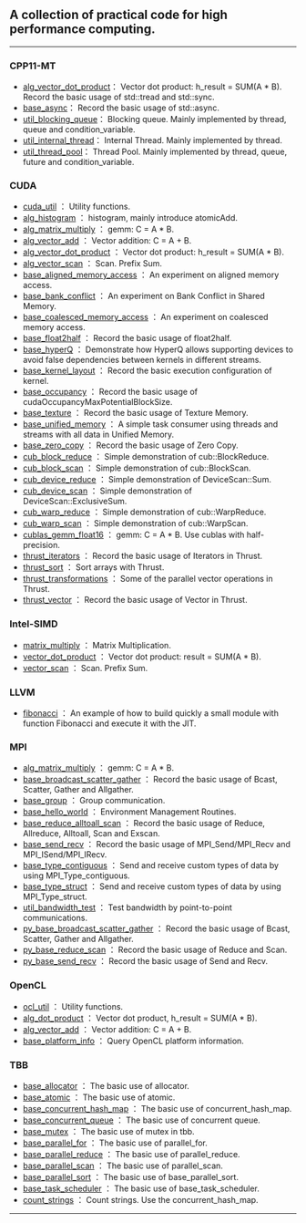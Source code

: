 ## A collection of practical code for high performance computing.

---

### CPP11-MT
* [alg_vector_dot_product](https://github.com/cjmcv/hpc/tree/master/cpp11-mt/alg_vector_dot_product.cpp)： Vector dot product: h_result = SUM(A * B). Record the basic usage of std::tread and std::sync.
* [base_async](https://github.com/cjmcv/hpc/tree/master/cpp11-mt/base_async.cpp)： Record the basic usage of std::async.
* [util_blocking_queue](https://github.com/cjmcv/hpc/tree/master/cpp11-mt/util_blocking_queue.cpp)： Blocking queue. Mainly implemented by thread, queue and condition_variable.
* [util_internal_thread](https://github.com/cjmcv/hpc/tree/master/cpp11-mt/util_internal_thread.cpp)： Internal Thread. Mainly implemented by thread.
* [util_thread_pool](https://github.com/cjmcv/hpc/tree/master/cpp11-mt/util_thread_pool.cpp)： Thread Pool. Mainly implemented by thread, queue, future and condition_variable.

### CUDA
* [cuda_util](https://github.com/cjmcv/hpc/blob/master/cuda/cuda_util.h) ： Utility functions.
* [alg_histogram](https://github.com/cjmcv/hpc/blob/master/cuda/alg_histogram.cu) ： histogram, mainly introduce atomicAdd.
* [alg_matrix_multiply](https://github.com/cjmcv/hpc/blob/master/cuda/alg_matrix_multiply.cu) ： gemm: C = A * B.
* [alg_vector_add](https://github.com/cjmcv/hpc/blob/master/cuda/alg_vector_add.cu) ： Vector addition: C = A + B. 
* [alg_vector_dot_product](https://github.com/cjmcv/hpc/blob/master/cuda/alg_vector_dot_product.cu) ： Vector dot product: h_result = SUM(A * B).
* [alg_vector_scan](https://github.com/cjmcv/hpc/blob/master/cuda/alg_vector_scan.cu) ： Scan. Prefix Sum.
* [base_aligned_memory_access](https://github.com/cjmcv/hpc/blob/master/cuda/base_aligned_memory_access.cu) ： An experiment on aligned memory access.
* [base_bank_conflict](https://github.com/cjmcv/hpc/blob/master/cuda/base_bank_conflict.cu) ： An experiment on Bank Conflict in Shared Memory.
* [base_coalesced_memory_access](https://github.com/cjmcv/hpc/blob/master/cuda/base_coalesced_memory_access.cu) ： An experiment on coalesced memory access.
* [base_float2half](https://github.com/cjmcv/hpc/blob/master/cuda/base_float2half.cu) ： Record the basic usage of float2half.
* [base_hyperQ](https://github.com/cjmcv/hpc/blob/master/cuda/base_hyperQ.cu) ： Demonstrate how HyperQ allows supporting devices to avoid false dependencies between kernels in different streams.
* [base_kernel_layout](https://github.com/cjmcv/hpc/blob/master/cuda/base_kernel_layout.cu) ： Record the basic execution configuration of kernel.
* [base_occupancy](https://github.com/cjmcv/hpc/blob/master/cuda/base_occupancy.cu) ： Record the basic usage of cudaOccupancyMaxPotentialBlockSize.
* [base_texture](https://github.com/cjmcv/hpc/blob/master/cuda/base_texture.cu) ： Record the basic usage of Texture Memory.
* [base_unified_memory](https://github.com/cjmcv/hpc/blob/master/cuda/base_unified_memory.cu) ： A simple task consumer using threads and streams with all data in Unified Memory.
* [base_zero_copy](https://github.com/cjmcv/hpc/blob/master/cuda/base_zero_copy.cu) ： Record the basic usage of Zero Copy.
* [cub_block_reduce](https://github.com/cjmcv/hpc/blob/master/cuda/cub_block_reduce.cu) ： Simple demonstration of cub::BlockReduce.
* [cub_block_scan](https://github.com/cjmcv/hpc/blob/master/cuda/cub_block_scan.cu) ： Simple demonstration of cub::BlockScan.
* [cub_device_reduce](https://github.com/cjmcv/hpc/blob/master/cuda/cub_device_reduce.cu) ： Simple demonstration of DeviceScan::Sum.
* [cub_device_scan](https://github.com/cjmcv/hpc/blob/master/cuda/cub_device_scan.cu) ： Simple demonstration of DeviceScan::ExclusiveSum.
* [cub_warp_reduce](https://github.com/cjmcv/hpc/blob/master/cuda/cub_warp_reduce.cu) ： Simple demonstration of cub::WarpReduce.
* [cub_warp_scan](https://github.com/cjmcv/hpc/blob/master/cuda/cub_warp_scan) ： Simple demonstration of cub::WarpScan.
* [cublas_gemm_float16](https://github.com/cjmcv/hpc/blob/master/cuda/cublas_gemm_float16.cu) ： gemm: C = A * B. Use cublas with half-precision.
* [thrust_iterators](https://github.com/cjmcv/hpc/blob/master/cuda/thrust_iterators.cu) ： Record the basic usage of Iterators in Thrust.
* [thrust_sort](https://github.com/cjmcv/hpc/blob/master/cuda/thrust_sort.cu) ： Sort arrays with Thrust.
* [thrust_transformations](https://github.com/cjmcv/hpc/blob/master/cuda/thrust_transformations.cu) ： Some of the parallel vector operations in Thrust.
* [thrust_vector](https://github.com/cjmcv/hpc/blob/master/cuda/thrust_vector.cu) ： Record the basic usage of Vector in Thrust.

### Intel-SIMD
* [matrix_multiply](https://github.com/cjmcv/hpc/blob/master/intel-simd/matrix_multiply.cpp) ： Matrix Multiplication.
* [vector_dot_product](https://github.com/cjmcv/hpc/blob/master/intel-simd/vector_dot_product.cpp) ： Vector dot product: result = SUM(A * B).
* [vector_scan](https://github.com/cjmcv/hpc/blob/master/intel-simd/vector_scan.cpp) ： Scan. Prefix Sum.

### LLVM
* [fibonacci](https://github.com/cjmcv/hpc/blob/master/llvm/fibonacci.cpp) ： An example of how to build quickly a small module with function Fibonacci and execute it with the JIT.

### MPI
* [alg_matrix_multiply](https://github.com/cjmcv/hpc/blob/master/mpi/alg_matrix_multiply.cpp) ： gemm: C = A * B.
* [base_broadcast_scatter_gather](https://github.com/cjmcv/hpc/blob/master/mpi/base_broadcast_scatter_gather.cpp) ： Record the basic usage of Bcast, Scatter, Gather and Allgather.
* [base_group](https://github.com/cjmcv/hpc/blob/master/mpi/base_group.cpp) ： Group communication.
* [base_hello_world](https://github.com/cjmcv/hpc/blob/master/mpi/base_hello_world.cpp) ： Environment Management Routines.
* [base_reduce_alltoall_scan](https://github.com/cjmcv/hpc/blob/master/mpi/base_reduce_alltoall_scan.cpp) ： Record the basic usage of Reduce, Allreduce, Alltoall, Scan and Exscan.
* [base_send_recv](https://github.com/cjmcv/hpc/blob/master/mpi/base_send_recv.cpp) ： Record the basic usage of MPI_Send/MPI_Recv and MPI_ISend/MPI_IRecv.
* [base_type_contiguous](https://github.com/cjmcv/hpc/blob/master/mpi/base_type_contiguous.cpp) ： Send and receive custom types of data by using MPI_Type_contiguous.
* [base_type_struct](https://github.com/cjmcv/hpc/blob/master/mpi/base_type_struct.cpp) ： Send and receive custom types of data by using MPI_Type_struct.
* [util_bandwidth_test](https://github.com/cjmcv/hpc/blob/master/mpi/util_bandwidth_test.cpp) ： Test bandwidth by point-to-point communications.
* [py_base_broadcast_scatter_gather](https://github.com/cjmcv/hpc/blob/master/mpi/mpi4py/base_broadcast_scatter_gather.py) ： Record the basic usage of Bcast, Scatter, Gather and Allgather.
* [py_base_reduce_scan](https://github.com/cjmcv/hpc/blob/master/mpi/mpi4py/base_reduce_scan.py) ： Record the basic usage of Reduce and Scan.
* [py_base_send_recv](https://github.com/cjmcv/hpc/blob/master/mpi/mpi4py/base_send_recv.py) ： Record the basic usage of Send and Recv.

### OpenCL
* [ocl_util](https://github.com/cjmcv/hpc/blob/master/opencl/ocl_util.h) ： Utility functions.
* [alg_dot_product](https://github.com/cjmcv/hpc/blob/master/opencl/alg_dot_product.cpp) ： Vector dot product, h_result = SUM(A * B).
* [alg_vector_add](https://github.com/cjmcv/hpc/blob/master/opencl/alg_vector_add.cpp) ： Vector addition: C = A + B.
* [base_platform_info](https://github.com/cjmcv/hpc/blob/master/opencl/base_platform_info.cpp) ： Query OpenCL platform information.

### TBB
* [base_allocator](https://github.com/cjmcv/hpc/blob/master/tbb/base_allocator.cpp) ： The basic use of allocator.
* [base_atomic](https://github.com/cjmcv/hpc/blob/master/tbb/base_atomic.cpp) ： The basic use of atomic.
* [base_concurrent_hash_map](https://github.com/cjmcv/hpc/blob/master/tbb/base_concurrent_hash_map.cpp) ： The basic use of concurrent_hash_map.
* [base_concurrent_queue](https://github.com/cjmcv/hpc/blob/master/tbb/base_concurrent_queue.cpp) ： The basic use of concurrent queue.
* [base_mutex](https://github.com/cjmcv/hpc/blob/master/tbb/base_mutex.cpp) ： The basic use of mutex in tbb.
* [base_parallel_for](https://github.com/cjmcv/hpc/blob/master/tbb/base_parallel_for.cpp) ： The basic use of parallel_for.
* [base_parallel_reduce](https://github.com/cjmcv/hpc/blob/master/tbb/base_parallel_reduce.cpp) ： The basic use of parallel_reduce.
* [base_parallel_scan](https://github.com/cjmcv/hpc/blob/master/tbb/base_parallel_scan.cpp) ： The basic use of parallel_scan.
* [base_parallel_sort](https://github.com/cjmcv/hpc/blob/master/tbb/base_parallel_sort.cpp) ： The basic use of base_parallel_sort.
* [base_task_scheduler](https://github.com/cjmcv/hpc/blob/master/tbb/base_task_scheduler.cpp) ： The basic use of base_task_scheduler.
* [count_strings](https://github.com/cjmcv/hpc/blob/master/tbb/count_strings.cpp) ： Count strings. Use the concurrent_hash_map.

---